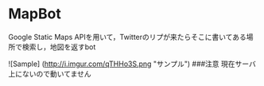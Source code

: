 # MapBot
Google Static Maps APIを用いて，Twitterのリプが来たらそこに書いてある場所で検索し，地図を返すbot

![Sample] (http://i.imgur.com/qTHHo3S.png "サンプル")
###注意
現在サーバ上にないので動いてません
